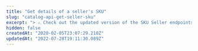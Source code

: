 ```yaml
---
title: "Get details of a seller's SKU"
slug: "catalog-api-get-seller-sku"
excerpt: "> ⚠️ Check out the updated version of the SKU Seller endpoints in our [SKU Bindings API documentation](https://developers.vtex.com/vtex-rest-api/reference/getbyskuid). If you are doing this integration for the first time, we recommend that you follow the updated documentation.\n\nRetrieves the details of a seller's SKU given a seller ID and the SKU ID in the seller's store. \r\n## Response body example\r\n\r\n```json\r\n{\r\n    \"IsPersisted\": true,\r\n    \"IsRemoved\": false,\r\n    \"SkuSellerId\": 799,\r\n    \"SellerId\": \"myseller\",\r\n    \"StockKeepingUnitId\": 50,\r\n    \"SellerStockKeepingUnitId\": \"502\",\r\n    \"IsActive\": true,\r\n    \"UpdateDate\": \"2018-10-11T04:52:42.1\",\r\n    \"RequestedUpdateDate\": null\r\n}\r\n```"
hidden: false
createdAt: "2020-02-05T23:07:29.210Z"
updatedAt: "2022-07-28T19:11:30.089Z"
---
```


